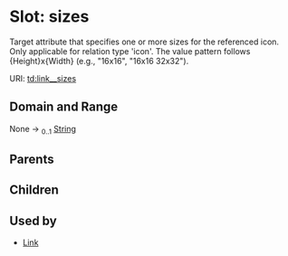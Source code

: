 
# Slot: sizes

Target attribute that specifies one or more sizes for the referenced icon. Only applicable for relation type 'icon'. The value pattern follows {Height}x{Width} (e.g., \"16x16\", \"16x16 32x32\").

URI: [td:link__sizes](https://www.w3.org/2019/wot/td#link__sizes)


## Domain and Range

None &#8594;  <sub>0..1</sub> [String](types/String.md)

## Parents


## Children


## Used by

 * [Link](Link.md)
